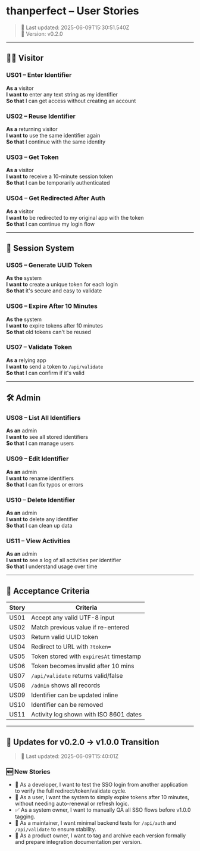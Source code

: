 # thanperfect – User Stories

> 📅 Last updated: 2025-06-09T15:30:51.540Z  
> 📌 Version: v0.2.0

---

## 🧑‍💻 Visitor

### US01 – Enter Identifier
**As a** visitor  
**I want to** enter any text string as my identifier  
**So that** I can get access without creating an account

### US02 – Reuse Identifier
**As a** returning visitor  
**I want to** use the same identifier again  
**So that** I continue with the same identity

### US03 – Get Token
**As a** visitor  
**I want to** receive a 10-minute session token  
**So that** I can be temporarily authenticated

### US04 – Get Redirected After Auth
**As a** visitor  
**I want to** be redirected to my original app with the token  
**So that** I can continue my login flow

---

## 🔐 Session System

### US05 – Generate UUID Token
**As the** system  
**I want to** create a unique token for each login  
**So that** it's secure and easy to validate

### US06 – Expire After 10 Minutes
**As the** system  
**I want to** expire tokens after 10 minutes  
**So that** old tokens can't be reused

### US07 – Validate Token
**As a** relying app  
**I want to** send a token to `/api/validate`  
**So that** I can confirm if it's valid

---

## 🛠 Admin

### US08 – List All Identifiers
**As an** admin  
**I want to** see all stored identifiers  
**So that** I can manage users

### US09 – Edit Identifier
**As an** admin  
**I want to** rename identifiers  
**So that** I can fix typos or errors

### US10 – Delete Identifier
**As an** admin  
**I want to** delete any identifier  
**So that** I can clean up data

### US11 – View Activities
**As an** admin  
**I want to** see a log of all activities per identifier  
**So that** I understand usage over time

---

## 📄 Acceptance Criteria

| Story | Criteria |
|-------|----------|
| US01  | Accept any valid UTF-8 input |
| US02  | Match previous value if re-entered |
| US03  | Return valid UUID token |
| US04  | Redirect to URL with `?token=` |
| US05  | Token stored with `expiresAt` timestamp |
| US06  | Token becomes invalid after 10 mins |
| US07  | `/api/validate` returns valid/false |
| US08  | `/admin` shows all records |
| US09  | Identifier can be updated inline |
| US10  | Identifier can be removed |
| US11  | Activity log shown with ISO 8601 dates |

---

## 🔄 Updates for v0.2.0 → v1.0.0 Transition

> 📅 Last updated: 2025-06-09T15:40:01Z

### 🆕 New Stories

- 🧪 As a developer, I want to test the SSO login from another application to verify the full redirect/token/validate cycle.
- 🔁 As a user, I want the system to simply expire tokens after 10 minutes, without needing auto-renewal or refresh logic.
- ✅ As a system owner, I want to manually QA all SSO flows before v1.0.0 tagging.
- 🧰 As a maintainer, I want minimal backend tests for `/api/auth` and `/api/validate` to ensure stability.
- 🚀 As a product owner, I want to tag and archive each version formally and prepare integration documentation per version.

